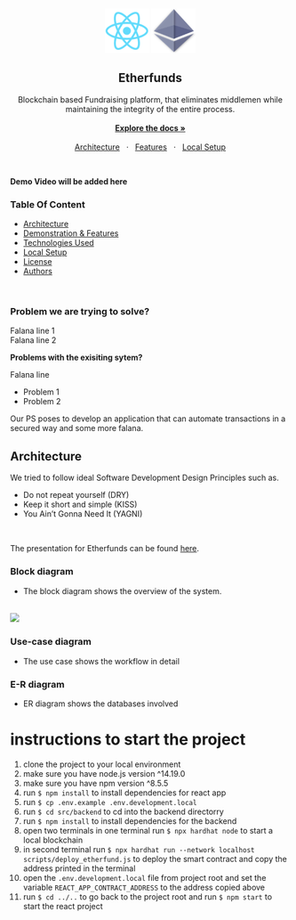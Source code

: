 <br />

<p align="center">
    <img src="public/logo192.png" width="80" height="80"/>
    <img src="public/Ethereum.svg" width="80" height="80"/>
</p>

<h2 align="center">Etherfunds</h2>

<p align="center">
  Blockchain based Fundraising platform, that eliminates middlemen while maintaining the integrity of the entire process.
  <br />
  <br />
  <a href="#table-of-content"><b>Explore the docs »</b></a>
  <br />
  <br />
  <a href="#architecture-and-design">Architecture</a>
  &nbsp;&nbsp;·&nbsp;&nbsp;
  <a href="#demonstration">Features</a>
  &nbsp;&nbsp;·&nbsp;&nbsp;
  <a href="#contributing">Local Setup</a>
  <br />
</p>

<br />

**Demo Video will be added here**

### Table Of Content

- [Architecture](#architecture-and-design)
- [Demonstration & Features](#demonstration)
- [Technologies Used](#technologies-used)
- [Local Setup](#localsetup)
- [License](#license-)
- [Authors](#authors)

<br />

### Problem we are trying to solve?

Falana line 1
<br />
Falana line 2
<br />

**Problems with the exisiting sytem?**

Falana line
- Problem 1
- Problem 2

Our PS poses to develop an application that can automate transactions in a secured way and some more falana.

## Architecture 

We tried to follow ideal Software Development Design Principles such as.
- Do not repeat yourself (DRY)
- Keep it short and simple (KISS)
- You Ain’t Gonna Need It (YAGNI)

<br />

The presentation for Etherfunds can be found [here](https://www.canva.com/design/DAE3pEWUc1Y/Lrnk-dxztwBzIL4UkxrQvg/view#1).

### Block diagram

- The block diagram shows the overview of the system.
<br />
<img src="./images/architecture.svg" />
<br />

### Use-case diagram

- The use case shows the workflow in detail

### E-R diagram

- ER diagram shows the databases involved

# instructions to start the project

1. clone the project to your local environment
2. make sure you have node.js version ^14.19.0
3. make sure you have npm version ^8.5.5
4. run `$ npm install` to install dependencies for react app
5. run `$ cp .env.example .env.development.local`
6. run `$ cd src/backend` to cd into the backend directorry
7. run `$ npm install` to install dependencies for the backend
8. open two terminals in one terminal run `$ npx hardhat node` to start a local blockchain
9. in second terminal run `$ npx hardhat run --network localhost scripts/deploy_etherfund.js` to deploy the smart contract and copy the address printed in the terminal
10. open the `.env.development.local` file from project root and set the variable `REACT_APP_CONTRACT_ADDRESS` to the address copied above
11. run `$ cd ../..` to go back to the project root and run `$ npm start` to start the react project

